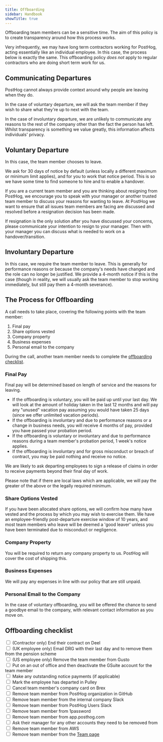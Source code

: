 ```yaml
---
title: Offboarding
sidebar: Handbook
showTitle: true
---
```


Offboarding team members can be a sensitive time. The aim of this policy is to create transparency around how this process works.

Very infrequently, we may have long term contractors working for PostHog, acting essentially like an individual employee. In this case, the process below is exactly the same.  This offboarding policy *does not* apply to regular contractors who are doing short term work for us.

## Communicating Departures

PostHog cannot always provide context around why people are leaving when they do.

In the case of voluntary departure, we will ask the team member if they wish to share what they're up to next with the team.

In the case of involuntary departure, we are unlikely to communicate any reasons to the rest of the company other than the fact the person has left. Whilst transparency is something we value greatly, this information affects individuals' privacy. 

## Voluntary Departure

In this case, the team member chooses to leave.

We ask for 30 days of notice by default (unless locally a different maximum or minimum limit applies), and for you to work that notice period. This is so we have some time to find someone to hire and to enable a handover.

If you are a current team member and you are thinking about resigning from PostHog, we encourage you to speak with your manager or another trusted team member to discuss your reasons for wanting to leave. At PostHog we want to ensure that all issues team members are facing are discussed and resolved before a resignation decision has been made.

If resignation is the only solution after you have discussed your concerns, please communicate your intention to resign to your manager. Then with your manager you can discuss what is needed to work on a handover/transition. 

## Involuntary Departure

In this case, we require the team member to leave. This is generally for performance reasons or because the company's needs have changed and the role can no longer be justified. We provide a 4-month notice if this is the case (though in reality, we will usually ask the team member to stop working immediately, but still pay them a 4-month severance). 

## The Process for Offboarding

A call needs to take place, covering the following points with the team member:

1. Final pay
1. Share options vested
1. Company property
1. Business expenses
1. Personal email to the company

During the call, another team member needs to complete the [offboarding checklist](#offboarding-checklist).

### Final Pay

Final pay will be determined based on length of service and the reasons for leaving.

* If the offboarding is voluntary, you will be paid up until your last day. We will look at the amount of holiday taken in the last 12 months and will pay any "unused" vacation pay assuming you would have taken 25 days (since we offer unlimited vacation periods).
* If the offboarding is involuntary and due to performance reasons or a change in business needs, you will receive 4 months of pay, provided you have passed your probation period. 
* If the offboarding is voluntary or involuntary and due to performance reasons during a team member's probation period, 1 week's notice applies. 
* If the offboarding is involuntary and for gross misconduct or breach of contract, you may be paid nothing and receive no notice.

We are likely to ask departing employees to sign a release of claims in order to receive payments beyond their final day of work.

Please note that if there are local laws which are applicable, we will pay the greater of the above or the legally required minimum.

### Share Options Vested

If you have been allocated share options, we will confirm how many have vested and the process by which you may wish to exercise them. We have an employee-friendly post-departure exercise window of 10 years, and most team members who leave will be deemed a 'good leaver' unless you have been terminated due to misconduct or negligence. 

### Company Property

You will be required to return any company property to us. PostHog will cover the cost of shipping this.

### Business Expenses

We will pay any expenses in line with our policy that are still unpaid.

### Personal Email to the Company

In the case of voluntary offboarding, you will be offered the chance to send a goodbye email to the company, with relevant contact information as you move on.

## Offboarding checklist

<input type="checkbox"/> (Contractor only) End their contract on Deel <br />
<input type="checkbox"/> (UK employee only) Email DRG with their last day and to remove them from the pension scheme <br />
<input type="checkbox"/> (US employee only) Remove the team member from Gusto <br />
<input type="checkbox"/> Put on an out of office and then deactivate the GSuite account for the team member <br />
<input type="checkbox"/> Make any outstanding notice payments (if applicable) <br />
<input type="checkbox"/> Mark the employee has departed in Pulley <br />
<input type="checkbox"/> Cancel team member's company card on Brex <br />
<input type="checkbox"/> Remove team member from PostHog organization in GitHub <br />
<input type="checkbox"/> Remove team member from the internal company Slack <br />
<input type="checkbox"/> Remove team member from PostHog Users Slack <br />
<input type="checkbox"/> Remove team member from 1password <br />
<input type="checkbox"/> Remove team member from app.posthog.com <br />
<input type="checkbox"/> Ask their manager for any other accounts they need to be removed from <br />
<input type="checkbox"/> Remove team member from AWS <br />
<input type="checkbox"/> Remove team member from the [Team page](https://posthog.com/handbook/company/team) <br />
